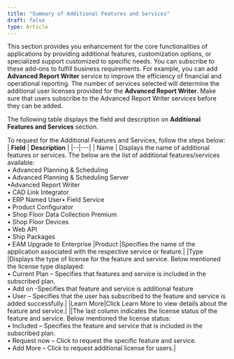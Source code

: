 ```yaml
---
title: "Summary of Additional Features and Services"
draft: false
type: Article
---
```


This section provides you enhancement for the core functionalities of applications by providing additional features, customization options, or specialized support customized to specific needs. You can subscribe to these add-ons to fulfill business requirements. 
For example, you can add **Advanced Report Writer** service to improve the efficiency of financial and operational reporting. The number of services selected will determine the additional user licenses provided for the **Advanced Report Writer**. Make sure that users subscribe to the Advanced Report Writer services before they can be added.

The following table displays the field and description on **Additional Features and Services** section.

To request for the Additional Features and Services, follow the steps below:
| **Field**           | **Description**  |
|--|---|
| Name     | Displays the name of additional features or services. The below are the list of additional features/services available: <br>•	Advanced Planning & Scheduling <br> •	Advanced Planning & Scheduling Server<br>•Advanced Report Writer <br>•	CAD Link Integrator <br>•	ERP Named User•	Field Service <br> •	Product Configurator <br>•	Shop Floor Data Collection Premium <br>•	Shop Floor Devices <br>•	Web API <br>•	Ship Packages<br> •	EAM Upgrade to Enterprise
|Product    |Specifies the name of the application associated with the respective service or feature.|
|Type    |Displays the type of license for the feature and service. Below mentioned the license type displayed:<br> •	Current Plan – Specifies that features and service is included in the subscribed plan. <br>•	Add on -Specifies that feature and service is additional feature <br> •	User – Specifies that the user has subscribed to the feature and service is added successfully.|
|Learn More|Click Learn More to view details about the feature and service.|
||The last column indicates the license status of the feature and service. Below mentioned the license status: <br> •	Included – Specifies the feature and service that is included in the subscribed plan. <br> •	Request now – Click to request the specific feature and service. <br>•	Add More – Click to request additional license for users.|
